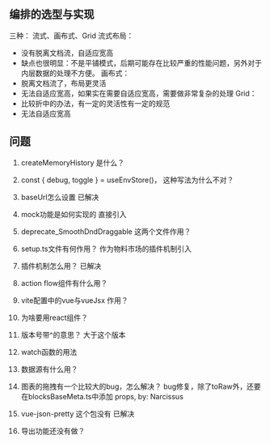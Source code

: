 ## 编排的选型与实现
三种： 流式、画布式、Grid
流式布局：
- 没有脱离文档流，自适应宽高
- 缺点也很明显：不是平铺模式，后期可能存在比较严重的性能问题，另外对于内层数据的处理不方便。
画布式：
- 脱离文档流了，布局更灵活
- 无法自适应宽高，如果实在需要自适应宽高，需要做非常复杂的处理
Grid：
- 比较折中的办法，有一定的灵活性有一定的规范
- 无法自适应宽高

## 问题
1. createMemoryHistory 是什么？
2. const { debug, toggle } = useEnvStore()， 这种写法为什么不对？
3. baseUrl怎么设置
   已解决

4. mock功能是如何实现的
   直接引入

5. deprecate_SmoothDndDraggable 这两个文件作用？

6. setup.ts文件有何作用？
   作为物料市场的插件机制引入

7. 插件机制怎么用？
   已解决
8. action flow组件有什么用？
9.  vite配置中的vue与vueJsx 作用？
10. 为啥要用react组件？
11. 版本号带^的意思？
    大于这个版本
12. watch函数的用法
13. 数据源有什么用？


14. 图表的拖拽有一个比较大的bug，怎么解决？
bug修复，除了toRaw外，还要在blocksBaseMeta.ts中添加 props, by: Narcissus

15. vue-json-pretty 这个包没有
    已解决

16. 导出功能还没有做？
    